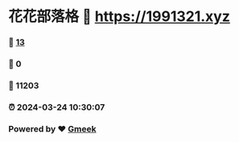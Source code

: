 # 花花部落格 :link: https://1991321.xyz 
### :page_facing_up: [13](https://1991321.xyz/tag.html) 
### :speech_balloon: 0 
### :hibiscus: 11203 
### :alarm_clock: 2024-03-24 10:30:07 
### Powered by :heart: [Gmeek](https://github.com/Meekdai/Gmeek)
